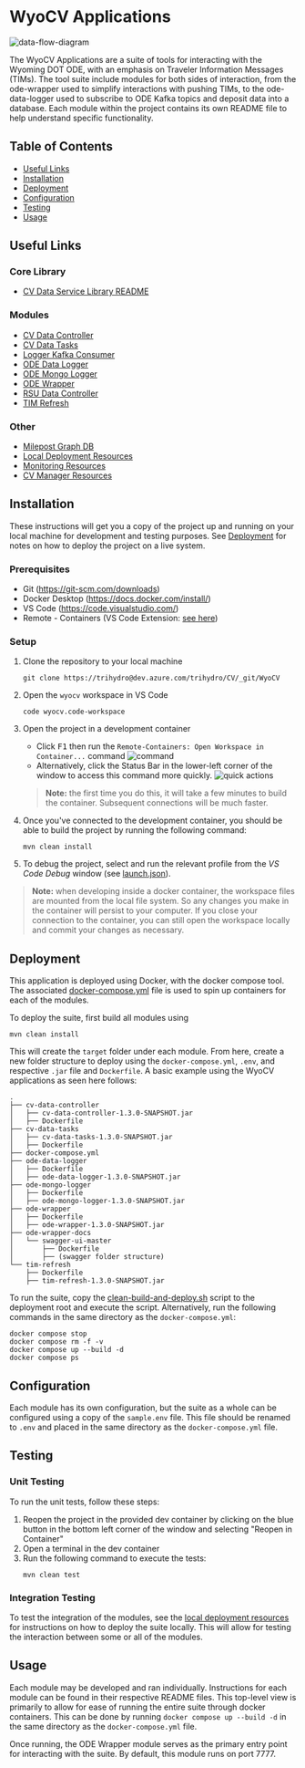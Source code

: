 # WyoCV Applications
![data-flow-diagram](/images/diagrams/data-flow-diagram.png)

The WyoCV Applications are a suite of tools for interacting with the Wyoming DOT ODE, with an emphasis on Traveler Information Messages (TIMs). The tool suite include modules for both sides of interaction, from the ode-wrapper used to simplify interactions with pushing TIMs, to the ode-data-logger used to subscribe to ODE Kafka topics and deposit data into a database. Each module within the project contains its own README file to help understand specific functionality.

## Table of Contents
- [Useful Links](#useful-links)
- [Installation](#installation)
- [Deployment](#deployment)
- [Configuration](#configuration)
- [Testing](#testing)
- [Usage](#usage)

## Useful Links
### Core Library
- [CV Data Service Library README](./cv-data-service-library/README.md)

### Modules
- [CV Data Controller](./cv-data-controller/README.md)
- [CV Data Tasks](./cv-data-tasks/README.md)
- [Logger Kafka Consumer](./logger-kafka-consumer/README.md)
- [ODE Data Logger](./ode-data-logger/README.md)
- [ODE Mongo Logger](./ode-mongo-logger/README.md)
- [ODE Wrapper](./ode-wrapper/README.md)
- [RSU Data Controller](./rsu-data-controller/README.md)
- [TIM Refresh](./tim-refresh/README.md)

### Other
- [Milepost Graph DB](./milepost-graph-db/README.md)
- [Local Deployment Resources](./local-deployment/README.md)
- [Monitoring Resources](./monitoring/README.md)
- [CV Manager Resources](./cv-manager/README.md)

## Installation
These instructions will get you a copy of the project up and running on your local machine for development and testing purposes. See [Deployment](#deployment) for notes on how to deploy the project on a live system.

### Prerequisites
- Git (https://git-scm.com/downloads)
- Docker Desktop (https://docs.docker.com/install/)
- VS Code (https://code.visualstudio.com/)
- Remote - Containers (VS Code Extension: [see here](https://marketplace.visualstudio.com/items?itemName=ms-vscode-remote.remote-containers))

### Setup
1. Clone the repository to your local machine
   ```
   git clone https://trihydro@dev.azure.com/trihydro/CV/_git/WyoCV
   ```

2. Open the `wyocv` workspace in VS Code
    ```
    code wyocv.code-workspace
    ```

3. Open the project in a development container
    - Click <kbd>F1</kbd> then run the `Remote-Containers: Open Workspace in Container...` command
    ![command](/images/open-in-remote-container.png)
    - Alternatively, click the Status Bar in the lower-left corner of the window to access this command more quickly.
    ![quick actions](/images/remote-dev-status-bar.png)

    > __Note:__ the first time you do this, it will take a few minutes to build the container. Subsequent connections will be much faster.

4. Once you've connected to the development container, you should be able to build the project by running the following command:
    ```
    mvn clean install
    ```
5. To debug the project, select and run the relevant profile from the _VS Code Debug_ window (see [launch.json](./.vscode/launch.json)).

> __Note:__ when developing inside a docker container, the workspace files are mounted from the local file system. So any changes you make in the container will persist to your computer. If you close your connection to the container, you can still open the workspace locally and commit your changes as necessary.

## Deployment
This application is deployed using Docker, with the docker compose tool. The associated [docker-compose.yml](./docker-compose.yml) file is used to spin up containers for each of the modules.

To deploy the suite, first build all modules using 
```
mvn clean install
```
This will create the `target` folder under each module. From here, create a new folder structure to deploy using the `docker-compose.yml`, `.env`, and respective `.jar` file and `Dockerfile`. A basic example using the WyoCV applications as seen here follows:

```
.
├── cv-data-controller
│   ├── cv-data-controller-1.3.0-SNAPSHOT.jar
│   ├── Dockerfile
├── cv-data-tasks
│   ├── cv-data-tasks-1.3.0-SNAPSHOT.jar
│   ├── Dockerfile
├── docker-compose.yml
├── ode-data-logger
│   ├── Dockerfile
│   ├── ode-data-logger-1.3.0-SNAPSHOT.jar
├── ode-mongo-logger
│   ├── Dockerfile
│   ├── ode-mongo-logger-1.3.0-SNAPSHOT.jar
├── ode-wrapper
│   ├── Dockerfile
│   ├── ode-wrapper-1.3.0-SNAPSHOT.jar
├── ode-wrapper-docs
│   └── swagger-ui-master
│       ├── Dockerfile
│       ├── (swagger folder structure)
└── tim-refresh
    ├── Dockerfile   
    ├── tim-refresh-1.3.0-SNAPSHOT.jar

```

To run the suite, copy the [clean-build-and-deploy.sh](./docker-scripts/clean-build-and-deploy.sh) script to the deployment root and execute the script. Alternatively, run the following commands in the same directory as the `docker-compose.yml`:
```
docker compose stop
docker compose rm -f -v
docker compose up --build -d
docker compose ps
```

## Configuration
Each module has its own configuration, but the suite as a whole can be configured using a copy of the `sample.env` file. This file should be renamed to `.env` and placed in the same directory as the `docker-compose.yml` file.

## Testing
### Unit Testing
To run the unit tests, follow these steps:
1. Reopen the project in the provided dev container by clicking on the blue button in the bottom left corner of the window and selecting "Reopen in Container"
1. Open a terminal in the dev container
1. Run the following command to execute the tests:
    ```
    mvn clean test
    ```

### Integration Testing
To test the integration of the modules, see the [local deployment resources](./local-deployment/README.md) for instructions on how to deploy the suite locally. This will allow for testing the interaction between some or all of the modules.

## Usage 
Each module may be developed and ran individually. Instructions for each module can be found in their respective README files. This top-level view is primarily to allow for ease of running the entire suite through docker containers. This can be done by running `docker compose up --build -d` in the same directory as the `docker-compose.yml` file.

Once running, the ODE Wrapper module serves as the primary entry point for interacting with the suite. By default, this module runs on port 7777.
